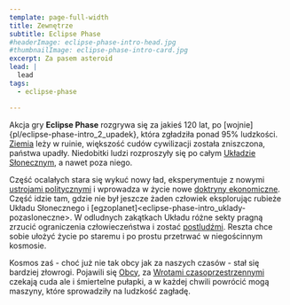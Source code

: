 ```yaml
---
template: page-full-width
title: Zewnętrze
subtitle: Eclipse Phase
#headerImage: eclipse-phase-intro-head.jpg
#thumbnailImage: eclipse-phase-intro-card.jpg
excerpt: Za pasem asteroid
lead: |
  lead
tags:
  - eclipse-phase

---
```

Akcja gry **Eclipse Phase** rozgrywa się za jakieś 120 lat, po [wojnie]{pl/eclipse-phase-intro_2_upadek}, która zgładziła ponad 95% ludzkości. [Ziemia](Ziemia.md) leży w ruinie, większość cudów cywilizacji została zniszczona, państwa upadły. Niedobitki ludzi rozproszyły się po całym [Układzie Słonecznym](Atlas.md"), a nawet poza niego.

Część ocalałych stara się wykuć nowy ład, eksperymentuje z nowymi [ustrojami politycznymi](Encyklopedia/Bloki-polityczne.md) i wprowadza w życie nowe [doktryny ekonomiczne](Encyklopedia/Ekonomie.md). Część idzie tam, gdzie nie był jeszcze żaden człowiek eksplorując rubieże Układu Słonecznego i [egzoplanet]<eclipse-phase-intro_uklady-pozasloneczne>. W odludnych zakątkach Układu różne sekty pragną zrzucić ograniczenia człowieczeństwa i zostać [postludźmi](Encyklopedia/Postludzie.md). Reszta chce sobie ułożyć życie po staremu i po prostu przetrwać w niegościnnym kosmosie.

Kosmos zaś - choć już nie tak obcy jak za naszych czasów - stał się bardziej złowrogi. Pojawili się [Obcy](Encyklopedia/Faktorzy.md), za [Wrotami czasoprzestrzennymi](Encyklopedia/Wrota-pandoriańskie) czekają cuda ale i śmiertelne pułapki, a w każdej chwili powrócić mogą maszyny, które sprowadziły na ludzkość zagładę.
